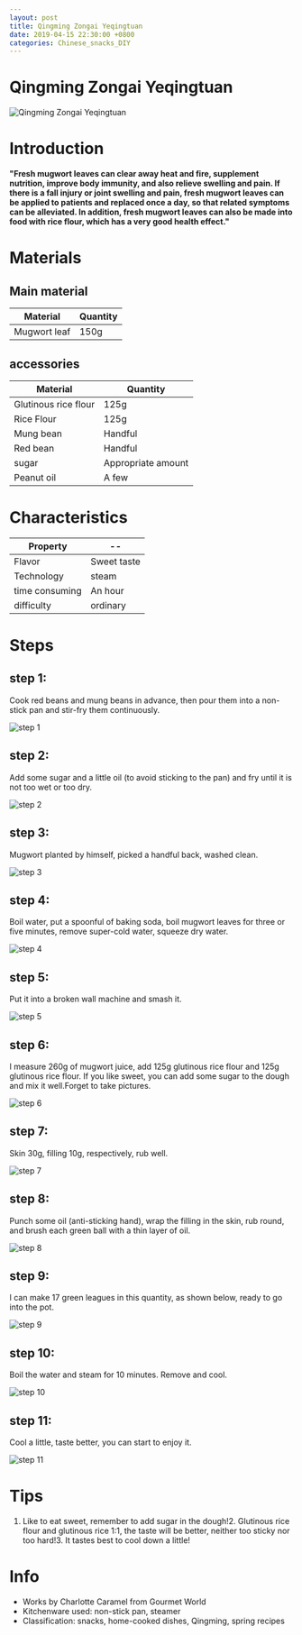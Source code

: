 ```yaml
---
layout: post
title: Qingming Zongai Yeqingtuan
date: 2019-04-15 22:30:00 +0800
categories: Chinese_snacks_DIY
---
```


# Qingming Zongai Yeqingtuan

![Qingming Zongai Yeqingtuan]({{site.baseurl}}/img/447587/447587.jpg)

# Introduction

**"Fresh mugwort leaves can clear away heat and fire, supplement nutrition, improve body immunity, and also relieve swelling and pain. If there is a fall injury or joint swelling and pain, fresh mugwort leaves can be applied to patients and replaced once a day, so that related symptoms can be alleviated. In addition, fresh mugwort leaves can also be made into food with rice flour, which has a very good health effect."**

# Materials


## Main material

Material|Quantity
--|--
Mugwort leaf|150g

## accessories

Material|Quantity
--|--
Glutinous rice flour|125g
Rice Flour|125g
Mung bean|Handful
Red bean|Handful
sugar|Appropriate amount
Peanut oil|A few

# Characteristics

Property|--
--|--
Flavor|Sweet taste
Technology|steam
time consuming|An hour
difficulty|ordinary

# Steps

## step 1:

Cook red beans and mung beans in advance, then pour them into a non-stick pan and stir-fry them continuously.

![step 1]({{site.baseurl}}/img/447587/1.jpg)

## step 2:

Add some sugar and a little oil (to avoid sticking to the pan) and fry until it is not too wet or too dry.

![step 2]({{site.baseurl}}/img/447587/2.jpg)

## step 3:

Mugwort planted by himself, picked a handful back, washed clean.

![step 3]({{site.baseurl}}/img/447587/3.jpg)

## step 4:

Boil water, put a spoonful of baking soda, boil mugwort leaves for three or five minutes, remove super-cold water, squeeze dry water.

![step 4]({{site.baseurl}}/img/447587/4.jpg)

## step 5:

Put it into a broken wall machine and smash it.

![step 5]({{site.baseurl}}/img/447587/5.jpg)

## step 6:

I measure 260g of mugwort juice, add 125g glutinous rice flour and 125g glutinous rice flour. If you like sweet, you can add some sugar to the dough and mix it well.Forget to take pictures.

![step 6]({{site.baseurl}}/img/447587/6.jpg)

## step 7:

Skin 30g, filling 10g, respectively, rub well.

![step 7]({{site.baseurl}}/img/447587/7.jpg)

## step 8:

Punch some oil (anti-sticking hand), wrap the filling in the skin, rub round, and brush each green ball with a thin layer of oil.

![step 8]({{site.baseurl}}/img/447587/8.jpg)

## step 9:

I can make 17 green leagues in this quantity, as shown below, ready to go into the pot.

![step 9]({{site.baseurl}}/img/447587/9.jpg)

## step 10:

Boil the water and steam for 10 minutes. Remove and cool.

![step 10]({{site.baseurl}}/img/447587/10.jpg)

## step 11:

Cool a little, taste better, you can start to enjoy it.

![step 11]({{site.baseurl}}/img/447587/11.jpg)

# Tips

1. Like to eat sweet, remember to add sugar in the dough!2. Glutinous rice flour and glutinous rice 1:1, the taste will be better, neither too sticky nor too hard!3. It tastes best to cool down a little!

# Info

- Works by Charlotte Caramel from Gourmet World
- Kitchenware used: non-stick pan, steamer
- Classification: snacks, home-cooked dishes, Qingming, spring recipes
